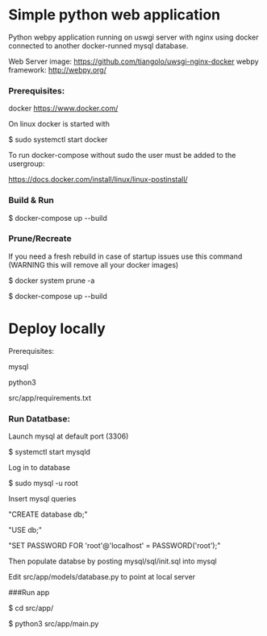 # Simple python web application

Python webpy application running on uswgi server with nginx using docker connected to another docker-runned mysql database.

Web Server image: https://github.com/tiangolo/uwsgi-nginx-docker
webpy framework: http://webpy.org/


### Prerequisites:
docker https://www.docker.com/

On linux docker is started with

$ sudo systemctl start docker

To run docker-compose without sudo the user must be added to the usergroup:

https://docs.docker.com/install/linux/linux-postinstall/

### Build & Run

$ docker-compose up --build

### Prune/Recreate
If you need a fresh rebuild in case of startup issues use this command (WARNING this will remove all your docker images)

$ docker system prune -a

$ docker-compose up --build

# Deploy locally

Prerequisites:

mysql

python3

src/app/requirements.txt

### Run Datatbase:
Launch mysql at default port (3306)

$ systemctl start mysqld

Log in to database

$ sudo mysql -u root

Insert mysql queries

"CREATE database db;"

"USE db;"

"SET PASSWORD FOR 'root'@'localhost' = PASSWORD('root');"

Then populate databse by posting mysql/sql/init.sql into 
mysql

Edit src/app/models/database.py to point at local server



###Run app

$ cd src/app/

$ python3 src/app/main.py
